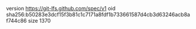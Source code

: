 version https://git-lfs.github.com/spec/v1
oid sha256:b50283e3dcf15f3b81c1c7171a8fdf1b733661587d4cb3d63246acb8af744c86
size 1370
